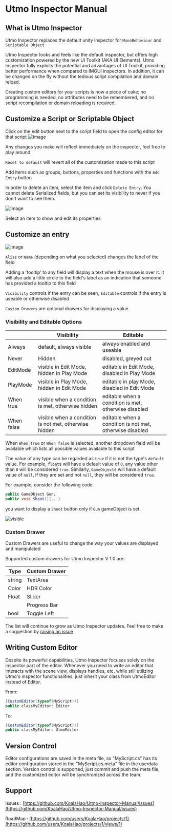 # Utmo Inspector Manual

## What is Utmo Inspector

Utmo Inspector replaces the default unity inspector for `MonoBehaviour` and `Scriptable Object`

Utmo Inspector looks and feels like the default inspector, but offers high customization powered by the new UI Toolkit (AKA UI Elements). Utmo Inspector fully exploits the potential and advantages of UI Toolkit, providing better performance when compared to IMGUI inspectors. In addition, it can be changed on the fly without the tedious script compilation and domain reload.

Creating custom editors for your scripts is now a piece of cake; no programming is needed, no attributes need to be remembered, and no script recompilation or domain reloading is required.

## Customize a Script or Scriptable Object

Click on the edit button next to the script field to open the config editor for that script
![image](https://user-images.githubusercontent.com/19798828/168411471-f054ec6c-136b-4f4a-91b2-6441dacafb52.png)

Any changes you make will reflect immediately on the inspector, feel free to play around

`Reset to default` will revert all of the customization made to this script

Add items such as groups, buttons, properties and functions with the `Add Entry` button

In order to delete an item, select the item and click `Delete Entry`. You cannot delete Serialized fields, but you can set its visibility to never if you don't want to see them.

![image](https://user-images.githubusercontent.com/19798828/168411490-e90f7ba3-f464-457a-9905-70ff0f4afede.png)

Select an item to show and edit its properties

## Customize an entry

![image](https://user-images.githubusercontent.com/19798828/168411518-6e4f0e7c-a2b4-496b-9b3f-a283efb634b9.png)

`Alias` or `Name` (depending on what you selected) changes the label of the field

Adding a 'tooltip' to any field will display a text when the mouse is over it. It will also add a little circle to the field's label as an indication that someone has provided a tooltip to this field

`Visibility` controls if the entry can be seen, `Editable` controls if the entry is useable or otherwise disabled

`Custom Drawers` are optional drawers for displaying a value

### Visibility and Editable Options

|  | Visibility | Editable |
| --- | --- | --- |
| Always | default, always visible | always enabled and useable |
| Never | Hidden | disabled, greyed out |
| EditMode | visible in Edit Mode, hidden in Play Mode  | editable in Edit Mode, disabled in Play Mode |
| PlayMode | visible in Play Mode, hidden in Edit Mode | editable in play Mode, disabled in Edit Mode |
| When true | visible when a condition is met, otherwise hidden | editable when a condition is met, otherwise disabled |
| When false | visible when a condition is not met, otherwise hidden | editable when a condition is not met, otherwise disabled |

When `When true` or `When false` is selected, another dropdown field will be available which lists all possible values available to this script

The value of any type can be regarded as `true` if it is not the type's `default` value. For example, `float`s will have a default value of `0`, any value other than `0` will be considered `true`. Similarly, `GameObject`s will have a default value of `null`, if they are set and not `null`, they will be considered `true`.

For example, consider the following code

```csharp
public GameObject Gun;
public void Shoot(){...}
```

you want to display a `Shoot` button only if `Gun` gameObject is set. 

![visible](https://user-images.githubusercontent.com/19798828/168411532-26329672-8206-4c91-91e9-8b450fee1216.gif)


### Custom Drawer

Custom Drawers are useful to change the way your values are displayed and manipulated

Supported custom drawers for Utmo Inspector V 1.0 are:

| Type | Custom Drawer |
| --- | --- |
| string | TextArea |
| Color | HDR Color |
| Float | Slider |
|  | Progress Bar |
| bool | Toggle Left |

The list will continue to grow as Utmo Inspector updates. Feel free to make a suggestion by [raising an issue](https://github.com/KoalaHao/Utmo-Inspector-Manual/issues)

## Writing Custom Editor

Despite its powerful capabilities, Utmo Inspector focuses solely on the inspector part of the editor. Whenever you need to write an editor that interacts with the scene view, displays handles, etc, while still utilizing Utmo's inspector functionalities, just inherit your class from UtmoEditor instead of Editor.

From:

```csharp
[CustomEditor(typeof(MyScript))]
public classMyEditor: Editor
```

To:

```csharp
[CustomEditor(typeof(MyScript))]
public classMyEditor: UtmoEditor
```

## Version Control

Editor configurations are saved in the meta file, so "MyScript.cs" has its editor configuration stored in the "MyScript.cs.meta" file in the userdata section. Version control is supported, just commit and push the meta file, and the customized editor will be synchronized across the team.

## Support

Issues : [https://github.com/KoalaHao/Utmo-Inspector-Manual/issues](https://github.com/KoalaHao/Utmo-Inspector-Manual/issues)

RoadMap : [https://github.com/users/KoalaHao/projects/1](https://github.com/users/KoalaHao/projects/1/views/1)

